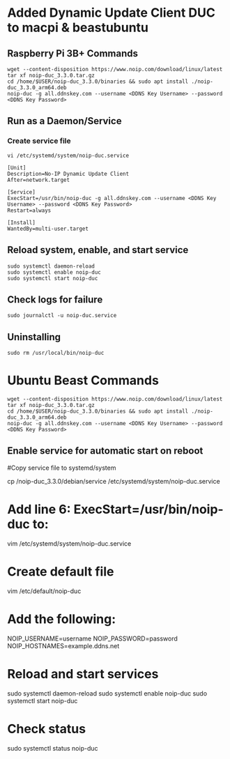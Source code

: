 # Added Dynamic Update Client DUC to macpi & beastubuntu 
## Raspberry Pi 3B+ Commands
```
wget --content-disposition https://www.noip.com/download/linux/latest
tar xf noip-duc_3.3.0.tar.gz
cd /home/$USER/noip-duc_3.3.0/binaries && sudo apt install ./noip-duc_3.3.0_arm64.deb
noip-duc -g all.ddnskey.com --username <DDNS Key Username> --password <DDNS Key Password>
```
## Run as a Daemon/Service
### Create service file
```
vi /etc/systemd/system/noip-duc.service
```
```
[Unit]
Description=No-IP Dynamic Update Client
After=network.target
     
[Service]
ExecStart=/usr/bin/noip-duc -g all.ddnskey.com --username <DDNS Key Username> --password <DDNS Key Password>
Restart=always

[Install]
WantedBy=multi-user.target
```
## Reload system, enable, and start service
```
sudo systemctl daemon-reload
sudo systemctl enable noip-duc
sudo systemctl start noip-duc
```
## Check logs for failure
```
sudo journalctl -u noip-duc.service
```
## Uninstalling
```
sudo rm /usr/local/bin/noip-duc 
```


# Ubuntu Beast Commands

```
wget --content-disposition https://www.noip.com/download/linux/latest
tar xf noip-duc_3.3.0.tar.gz
cd /home/$USER/noip-duc_3.3.0/binaries && sudo apt install ./noip-duc_3.3.0_arm64.deb
noip-duc -g all.ddnskey.com --username <DDNS Key Username> --password <DDNS Key Password>
```
## Enable service for automatic start on reboot

#Copy service file to systemd/system

cp /noip-duc_3.3.0/debian/service /etc/systemd/system/noip-duc.service

# Add line 6: ExecStart=/usr/bin/noip-duc to:

vim /etc/systemd/system/noip-duc.service 

# Create default file

vim /etc/default/noip-duc

# Add the following: 
NOIP_USERNAME=username
NOIP_PASSWORD=password
NOIP_HOSTNAMES=example.ddns.net

# Reload and start services

sudo systemctl daemon-reload
sudo systemctl enable noip-duc
sudo systemctl start noip-duc

# Check status 
sudo systemctl status noip-duc
